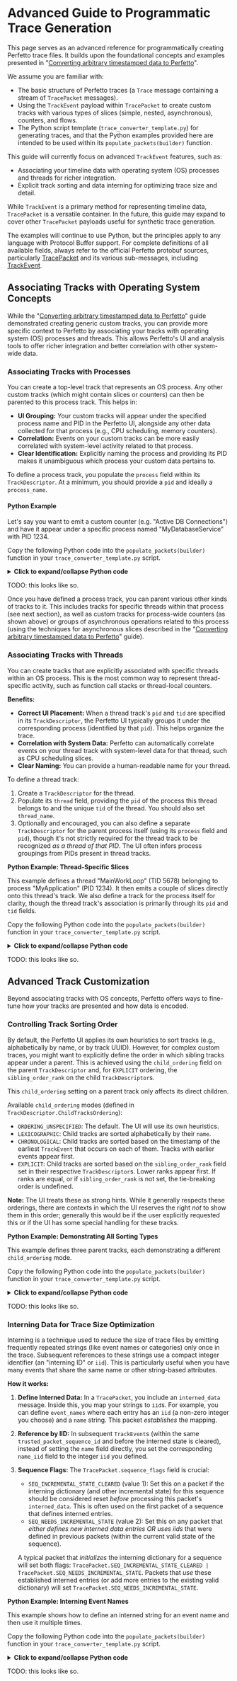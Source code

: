 # Advanced Guide to Programmatic Trace Generation

This page serves as an advanced reference for programmatically creating Perfetto
trace files. It builds upon the foundational concepts and examples presented in
"[Converting arbitrary timestamped data to Perfetto](/docs/getting-started/converting.md)".

We assume you are familiar with:

- The basic structure of Perfetto traces (a `Trace` message containing a stream
  of `TracePacket` messages).
- Using the `TrackEvent` payload within `TracePacket` to create custom tracks
  with various types of slices (simple, nested, asynchronous), counters, and
  flows.
- The Python script template (`trace_converter_template.py`) for generating
  traces, and that the Python examples provided here are intended to be used
  within its `populate_packets(builder)` function.

This guide will currently focus on advanced `TrackEvent` features, such as:

- Associating your timeline data with operating system (OS) processes and
  threads for richer integration.
- Explicit track sorting and data interning for optimizing trace size and
  detail.

While `TrackEvent` is a primary method for representing timeline data,
`TracePacket` is a versatile container. In the future, this guide may expand to
cover other `TracePacket` payloads useful for synthetic trace generation.

The examples will continue to use Python, but the principles apply to any
language with Protocol Buffer support. For complete definitions of all available
fields, always refer to the official Perfetto protobuf sources, particularly
[TracePacket](https://source.chromium.org/chromium/chromium/src/+/main:third_party/perfetto/protos/perfetto/trace/trace_packet.proto)
and its various sub-messages, including
[TrackEvent](https://source.chromium.org/chromium/chromium/src/+/main:third_party/perfetto/protos/perfetto/trace/track_event/track_event.proto).

## Associating Tracks with Operating System Concepts

While the
"[Converting arbitrary timestamped data to Perfetto](/docs/getting-started/converting.md)"
guide demonstrated creating generic custom tracks, you can provide more specific
context to Perfetto by associating your tracks with operating system (OS)
processes and threads. This allows Perfetto's UI and analysis tools to offer
richer integration and better correlation with other system-wide data.

### Associating Tracks with Processes

You can create a top-level track that represents an OS process. Any other custom
tracks (which might contain slices or counters) can then be parented to this
process track. This helps in:

- **UI Grouping:** Your custom tracks will appear under the specified process
  name and PID in the Perfetto UI, alongside any other data collected for that
  process (e.g., CPU scheduling, memory counters).
- **Correlation:** Events on your custom tracks can be more easily correlated
  with system-level activity related to that process.
- **Clear Identification:** Explicitly naming the process and providing its PID
  makes it unambiguous which process your custom data pertains to.

To define a process track, you populate the `process` field within its
`TrackDescriptor`. At a minimum, you should provide a `pid` and ideally a
`process_name`.

#### Python Example

Let's say you want to emit a custom counter (e.g. "Active DB Connections") and
have it appear under a specific process named "MyDatabaseService" with PID 1234.

Copy the following Python code into the `populate_packets(builder)` function in
your `trace_converter_template.py` script.

<details>
<summary><a style="cursor: pointer;"><b>Click to expand/collapse Python code</b></a></summary>

```python
    TRUSTED_PACKET_SEQUENCE_ID = 8008

    # --- Define OS Process ---
    PROCESS_ID = 1234
    PROCESS_NAME = "MyDatabaseService"

    # Define a UUID for the process track
    process_track_uuid = uuid.uuid4().int & ((1 << 63) - 1)

    # 1. Define the Process Track
    # This packet establishes "MyDatabaseService (1234)" in the trace.
    packet = builder.add_packet()
    desc = packet.track_descriptor
    desc.uuid = process_track_uuid
    desc.process.pid = PROCESS_ID
    desc.process.process_name = PROCESS_NAME
    # This track itself usually doesn't have events, it serves as a parent.

    # --- Define a Custom Counter Track parented to the Process ---
    db_connections_counter_track_uuid = uuid.uuid4().int & ((1 << 63) - 1)

    packet = builder.add_packet()
    desc = packet.track_descriptor
    desc.uuid = db_connections_counter_track_uuid
    desc.parent_uuid = process_track_uuid # Link to the process track
    desc.name = "Active DB Connections"
    # Mark this track as a counter track
    desc.counter.unit_name = "connections" # Optional: specify units

    # Helper to add a counter event
    def add_counter_event(ts, value, counter_track_uuid):
        packet = builder.add_packet()
        packet.timestamp = ts
        packet.track_event.type = TrackEvent.TYPE_COUNTER
        packet.track_event.track_uuid = counter_track_uuid
        packet.track_event.counter_value = float(value)
        packet.trusted_packet_sequence_id = TRUSTED_PACKET_SEQUENCE_ID

    # 3. Emit counter values on the custom counter track
    add_counter_event(ts=10000, value=5, counter_track_uuid=db_connections_counter_track_uuid)
    add_counter_event(ts=10100, value=7, counter_track_uuid=db_connections_counter_track_uuid)
    add_counter_event(ts=10200, value=6, counter_track_uuid=db_connections_counter_track_uuid)
```

</details>

TODO: this looks like so.

Once you have defined a process track, you can parent various other kinds of
tracks to it. This includes tracks for specific threads within that process (see
next section), as well as custom tracks for process-wide counters (as shown
above) or groups of asynchronous operations related to this process (using the
techniques for asynchronous slices described in the
"[Converting arbitrary timestamped data to Perfetto](/docs/getting-started/converting.md)"
guide).

### Associating Tracks with Threads

You can create tracks that are explicitly associated with specific threads
within an OS process. This is the most common way to represent thread-specific
activity, such as function call stacks or thread-local counters.

**Benefits:**

- **Correct UI Placement:** When a thread track's `pid` and `tid` are specified
  in its `TrackDescriptor`, the Perfetto UI typically groups it under the
  corresponding process (identified by that `pid`). This helps organize the
  trace.
- **Correlation with System Data:** Perfetto can automatically correlate events
  on your thread track with system-level data for that thread, such as CPU
  scheduling slices.
- **Clear Naming:** You can provide a human-readable name for your thread.

To define a thread track:

1.  Create a `TrackDescriptor` for the thread.
2.  Populate its `thread` field, providing the `pid` of the process this thread
    belongs to and the unique `tid` of the thread. You should also set
    `thread_name`.
3.  Optionally and encouraged, you can also define a separate `TrackDescriptor`
    for the parent process itself (using its `process` field and `pid`), though
    it's not strictly required for the thread track to be recognized _as a
    thread of that PID_. The UI often infers process groupings from PIDs present
    in thread tracks.

**Python Example: Thread-Specific Slices**

This example defines a thread "MainWorkLoop" (TID 5678) belonging to process
"MyApplication" (PID 1234). It then emits a couple of slices directly onto this
thread's track. We also define a track for the process itself for clarity,
though the thread track's association is primarily through its `pid` and `tid`
fields.

Copy the following Python code into the `populate_packets(builder)` function in
your `trace_converter_template.py` script.

<details>
<summary><a style="cursor: pointer;"><b>Click to expand/collapse Python code</b></a></summary>

```python
    TRUSTED_PACKET_SEQUENCE_ID = 8009

    # --- Define OS Process and Thread IDs and Names ---
    APP_PROCESS_ID = 1234
    APP_PROCESS_NAME = "MyApplication"
    MAIN_THREAD_ID = 5678
    MAIN_THREAD_NAME = "MainWorkLoop"

    # --- Define UUIDs for the tracks ---
    # While not strictly necessary to parent a thread track to a process track
    # for the UI to group them by PID, defining a process track can be good practice
    # if you want to name the process explicitly or attach process-scoped tracks later.
    app_process_track_uuid = uuid.uuid4().int & ((1 << 63) - 1)
    main_thread_track_uuid = uuid.uuid4().int & ((1 << 63) - 1)

    # 1. Define the Process Track (Optional, but good for naming the process)
    packet = builder.add_packet()
    desc = packet.track_descriptor
    desc.uuid = app_process_track_uuid
    desc.process.pid = APP_PROCESS_ID
    desc.process.process_name = APP_PROCESS_NAME

    # 2. Define the Thread Track
    # The .thread.pid field associates it with the process.
    # No parent_uuid is set here; UI will group by PID.
    packet = builder.add_packet()
    desc = packet.track_descriptor
    desc.uuid = main_thread_track_uuid
    # desc.parent_uuid = app_process_track_uuid # This line is NOT used
    desc.thread.pid = APP_PROCESS_ID
    desc.thread.tid = MAIN_THREAD_ID
    desc.thread.thread_name = MAIN_THREAD_NAME

    # Helper to add a slice event to a specific track
    def add_slice_event(ts, event_type, event_track_uuid, name=None):
        packet = builder.add_packet()
        packet.timestamp = ts
        packet.track_event.type = event_type
        packet.track_event.track_uuid = event_track_uuid
        if name:
            packet.track_event.name = name
        packet.trusted_packet_sequence_id = TRUSTED_PACKET_SEQUENCE_ID

    # 3. Emit slices on the main_thread_track_uuid
    add_slice_event(ts=15000, event_type=TrackEvent.TYPE_SLICE_BEGIN,
                    event_track_uuid=main_thread_track_uuid, name="ProcessInputEvent")
    # Nested slice
    add_slice_event(ts=15050, event_type=TrackEvent.TYPE_SLICE_BEGIN,
                    event_track_uuid=main_thread_track_uuid, name="UpdateState")
    add_slice_event(ts=15150, event_type=TrackEvent.TYPE_SLICE_END, # Ends UpdateState
                    event_track_uuid=main_thread_track_uuid)
    add_slice_event(ts=15200, event_type=TrackEvent.TYPE_SLICE_END, # Ends ProcessInputEvent
                    event_track_uuid=main_thread_track_uuid)

    add_slice_event(ts=16000, event_type=TrackEvent.TYPE_SLICE_BEGIN,
                    event_track_uuid=main_thread_track_uuid, name="RenderFrame")
    add_slice_event(ts=16500, event_type=TrackEvent.TYPE_SLICE_END,
                    event_track_uuid=main_thread_track_uuid)
```

</details>

TODO: this looks like so.

## Advanced Track Customization

Beyond associating tracks with OS concepts, Perfetto offers ways to fine-tune
how your tracks are presented and how data is encoded.

### Controlling Track Sorting Order

By default, the Perfetto UI applies its own heuristics to sort tracks (e.g.,
alphabetically by name, or by track UUID). However, for complex custom traces,
you might want to explicitly define the order in which sibling tracks appear
under a parent. This is achieved using the `child_ordering` field on the parent
`TrackDescriptor` and, for `EXPLICIT` ordering, the `sibling_order_rank` on the
child `TrackDescriptor`s.

This `child_ordering` setting on a parent track only affects its direct
children.

Available `child_ordering` modes (defined in
`TrackDescriptor.ChildTracksOrdering`):

- `ORDERING_UNSPECIFIED`: The default. The UI will use its own heuristics.
- `LEXICOGRAPHIC`: Child tracks are sorted alphabetically by their `name`.
- `CHRONOLOGICAL`: Child tracks are sorted based on the timestamp of the
  earliest `TrackEvent` that occurs on each of them. Tracks with earlier events
  appear first.
- `EXPLICIT`: Child tracks are sorted based on the `sibling_order_rank` field
  set in their respective `TrackDescriptor`s. Lower ranks appear first. If ranks
  are equal, or if `sibling_order_rank` is not set, the tie-breaking order is
  undefined.

**Note:** The UI treats these as strong hints. While it generally respects these
orderings, there are contexts in which the UI reserves the right _not_ to show
them in this order; generally this would be if the user explicitly requested
this or if the UI has some special handling for these tracks.

**Python Example: Demonstrating All Sorting Types**

This example defines three parent tracks, each demonstrating a different
`child_ordering` mode.

Copy the following Python code into the `populate_packets(builder)` function in
your `trace_converter_template.py` script.

<details>
<summary><a style="cursor: pointer;"><b>Click to expand/collapse Python code</b></a></summary>

```python
    TRUSTED_PACKET_SEQUENCE_ID = 9000

    # Helper to define a TrackDescriptor
    def define_custom_track(track_uuid, name, parent_track_uuid=None, child_ordering_mode=None, order_rank=None):
        packet = builder.add_packet()
        desc = packet.track_descriptor
        desc.uuid = track_uuid
        desc.name = name
        if parent_track_uuid:
            desc.parent_uuid = parent_track_uuid
        if child_ordering_mode:
            desc.child_ordering = child_ordering_mode
        if order_rank is not None:
            desc.sibling_order_rank = order_rank

    # Helper to add a simple instant event
    def add_instant_event(ts, track_uuid, event_name):
        packet = builder.add_packet()
        packet.timestamp = ts
        packet.track_event.type = TrackEvent.TYPE_INSTANT
        packet.track_event.track_uuid = track_uuid
        packet.track_event.name = event_name
        packet.trusted_packet_sequence_id = TRUSTED_PACKET_SEQUENCE_ID

    # --- 1. Lexicographical Sorting Example ---
    parent_lex_uuid = uuid.uuid4().int & ((1 << 63) - 1)
    define_custom_track(parent_lex_uuid, "Lexicographic Parent",
                        child_ordering_mode=TrackDescriptor.ChildTracksOrdering.LEXICOGRAPHIC)

    child_c_lex_uuid = uuid.uuid4().int & ((1 << 63) - 1)
    child_a_lex_uuid = uuid.uuid4().int & ((1 << 63) - 1)
    child_b_lex_uuid = uuid.uuid4().int & ((1 << 63) - 1)

    define_custom_track(child_c_lex_uuid, "C-Item (Lex)", parent_track_uuid=parent_lex_uuid)
    define_custom_track(child_a_lex_uuid, "A-Item (Lex)", parent_track_uuid=parent_lex_uuid)
    define_custom_track(child_b_lex_uuid, "B-Item (Lex)", parent_track_uuid=parent_lex_uuid)

    add_instant_event(ts=100, track_uuid=child_c_lex_uuid, event_name="Event C")
    add_instant_event(ts=100, track_uuid=child_a_lex_uuid, event_name="Event A")
    add_instant_event(ts=100, track_uuid=child_b_lex_uuid, event_name="Event B")
    # Expected UI order under "Lexicographic Parent": A-Item, B-Item, C-Item

    # --- 2. Chronological Sorting Example ---
    parent_chrono_uuid = uuid.uuid4().int & ((1 << 63) - 1)
    define_custom_track(parent_chrono_uuid, "Chronological Parent",
                        child_ordering_mode=TrackDescriptor.ChildTracksOrdering.CHRONOLOGICAL)

    child_late_uuid = uuid.uuid4().int & ((1 << 63) - 1)
    child_early_uuid = uuid.uuid4().int & ((1 << 63) - 1)
    child_middle_uuid = uuid.uuid4().int & ((1 << 63) - 1)

    define_custom_track(child_late_uuid, "Late Event Track", parent_track_uuid=parent_chrono_uuid)
    define_custom_track(child_early_uuid, "Early Event Track", parent_track_uuid=parent_chrono_uuid)
    define_custom_track(child_middle_uuid, "Middle Event Track", parent_track_uuid=parent_chrono_uuid)

    add_instant_event(ts=2000, track_uuid=child_late_uuid, event_name="Late Event")
    add_instant_event(ts=1000, track_uuid=child_early_uuid, event_name="Early Event")
    add_instant_event(ts=1500, track_uuid=child_middle_uuid, event_name="Middle Event")
    # Expected UI order under "Chronological Parent": Early, Middle, Late Event Track

    # --- 3. Explicit Sorting Example ---
    parent_explicit_uuid = uuid.uuid4().int & ((1 << 63) - 1)
    define_custom_track(parent_explicit_uuid, "Explicit Parent",
                        child_ordering_mode=TrackDescriptor.ChildTracksOrdering.EXPLICIT)

    child_rank10_uuid = uuid.uuid4().int & ((1 << 63) - 1)
    child_rank_neg5_uuid = uuid.uuid4().int & ((1 << 63) - 1)
    child_rank0_uuid = uuid.uuid4().int & ((1 << 63) - 1)

    define_custom_track(child_rank10_uuid, "Explicit Rank 10",
                        parent_track_uuid=parent_explicit_uuid, order_rank=10)
    define_custom_track(child_rank_neg5_uuid, "Explicit Rank -5",
                        parent_track_uuid=parent_explicit_uuid, order_rank=-5)
    define_custom_track(child_rank0_uuid, "Explicit Rank 0",
                        parent_track_uuid=parent_explicit_uuid, order_rank=0)

    add_instant_event(ts=3000, track_uuid=child_rank10_uuid, event_name="Event Rank 10")
    add_instant_event(ts=3000, track_uuid=child_rank_neg5_uuid, event_name="Event Rank -5")
    add_instant_event(ts=3000, track_uuid=child_rank0_uuid, event_name="Event Rank 0")
    # Expected UI order under "Explicit Parent": Rank -5, Rank 0, Rank 10
```

</details>

TODO: this looks like so.

### Interning Data for Trace Size Optimization

Interning is a technique used to reduce the size of trace files by emitting
frequently repeated strings (like event names or categories) only once in the
trace. Subsequent references to these strings use a compact integer identifier
(an "interning ID" or `iid`). This is particularly useful when you have many
events that share the same name or other string-based attributes.

**How it works:**

1.  **Define Interned Data:** In a `TracePacket`, you include an `interned_data`
    message. Inside this, you map your strings to `iid`s. For example, you can
    define `event_names` where each entry has an `iid` (a non-zero integer you
    choose) and a `name` string. This packet _establishes_ the mapping.
2.  **Reference by IID:** In subsequent `TrackEvent`s (within the same
    `trusted_packet_sequence_id` and before the interned state is cleared),
    instead of setting the `name` field directly, you set the corresponding
    `name_iid` field to the integer `iid` you defined.
3.  **Sequence Flags:** The `TracePacket.sequence_flags` field is crucial:

    - `SEQ_INCREMENTAL_STATE_CLEARED` (value 1): Set this on a packet if the
      interning dictionary (and other incremental state) for this sequence
      should be considered reset _before_ processing this packet's
      `interned_data`. This is often used on the first packet of a sequence that
      defines interned entries.
    - `SEQ_NEEDS_INCREMENTAL_STATE` (value 2): Set this on any packet that
      _either defines new interned data entries OR uses iids_ that were defined
      in previous packets (within the current valid state of the sequence).

    A typical packet that _initializes_ the interning dictionary for a sequence
    will set both flags:
    `TracePacket.SEQ_INCREMENTAL_STATE_CLEARED | TracePacket.SEQ_NEEDS_INCREMENTAL_STATE`.
    Packets that _use_ these established interned entries (or add more entries
    to the existing valid dictionary) will set
    `TracePacket.SEQ_NEEDS_INCREMENTAL_STATE`.

**Python Example: Interning Event Names**

This example shows how to define an interned string for an event name and then
use it multiple times.

Copy the following Python code into the `populate_packets(builder)` function in
your `trace_converter_template.py` script.

<details>
<summary><a style="cursor: pointer;"><b>Click to expand/collapse Python code</b></a></summary>

```python
    TRUSTED_PACKET_SEQUENCE_ID = 9002

    # --- Define Track UUID ---
    interning_track_uuid = uuid.uuid4().int & ((1 << 63) - 1)

    # Helper to define a TrackDescriptor
    def define_custom_track(track_uuid, name):
        packet = builder.add_packet()
        desc = packet.track_descriptor
        desc.uuid = track_uuid
        desc.name = name

    # 1. Define the track
    define_custom_track(interning_track_uuid, "Interning Demo Track")

    # --- Define Interned Event Name ---
    INTERNED_EVENT_NAME_IID = 1 # Choose a unique iid (non-zero)
    VERY_LONG_EVENT_NAME = "MyFrequentlyRepeatedLongEventNameThatTakesUpSpace"

    # Helper to add a TrackEvent packet, managing interning and sequence flags
    def add_slice_with_interning(ts, event_type, name_iid=None, name_literal=None, define_new_internment=False, new_intern_iid=None, new_intern_name=None):
        packet = builder.add_packet()
        packet.timestamp = ts
        tev = packet.track_event
        tev.type = event_type
        tev.track_uuid = interning_track_uuid

        if name_iid:
            tev.name_iid = name_iid
        elif name_literal and event_type != TrackEvent.TYPE_SLICE_END:
            tev.name = name_literal

        if define_new_internment:
            # This packet defines new interned data.
            # We'll also clear any prior state for this sequence.
            if new_intern_iid and new_intern_name:
                entry = packet.interned_data.event_names.add()
                entry.iid = new_intern_iid
                entry.name = new_intern_name
            packet.sequence_flags = TracePacket.SEQ_INCREMENTAL_STATE_CLEARED | TracePacket.SEQ_NEEDS_INCREMENTAL_STATE
        else:
            # This packet uses existing interned data (or has no interned fields)
            # but is part of a sequence that relies on incremental state.
            packet.sequence_flags = TracePacket.SEQ_NEEDS_INCREMENTAL_STATE

        packet.trusted_packet_sequence_id = TRUSTED_PACKET_SEQUENCE_ID
        return packet

    # --- Packet 1: Define the interned name and start a slice using it ---
    add_slice_with_interning(
        ts=1000,
        event_type=TrackEvent.TYPE_SLICE_BEGIN,
        name_iid=INTERNED_EVENT_NAME_IID,
        define_new_internment=True, # This packet defines/resets internment
        new_intern_iid=INTERNED_EVENT_NAME_IID,
        new_intern_name=VERY_LONG_EVENT_NAME
    )

    # End the first slice
    add_slice_with_interning(
        ts=1100,
        event_type=TrackEvent.TYPE_SLICE_END
        # No name_iid needed for END, uses existing interned state context
    )

    # --- Packet 2: Use the Interned Event Name Again ---
    add_slice_with_interning(
        ts=1200,
        event_type=TrackEvent.TYPE_SLICE_BEGIN,
        name_iid=INTERNED_EVENT_NAME_IID # Re-use the iid
        # define_new_internment is False by default, so this uses existing state
    )

    # End the second slice
    add_slice_with_interning(
        ts=1300,
        event_type=TrackEvent.TYPE_SLICE_END
    )
```

</details>

TODO: this looks like so.
